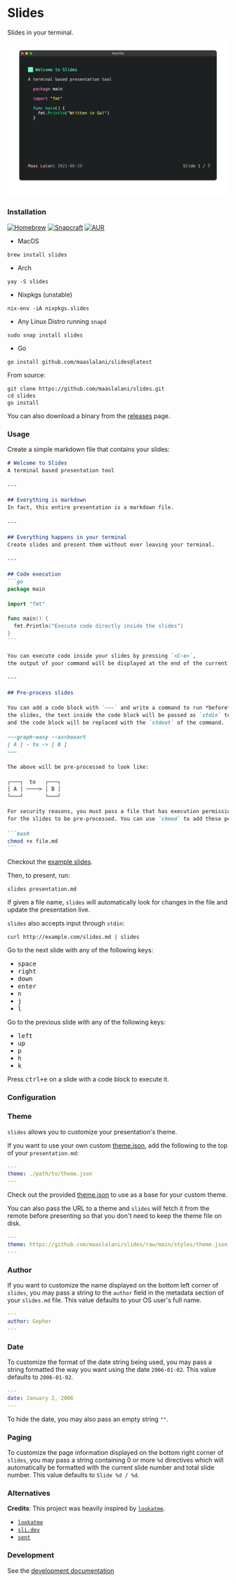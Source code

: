# Slides

Slides in your terminal.

<p align="center">
  <img src="./assets/slides.gif?raw=true" alt="Slides Presentation" />
</p>

### Installation
[![Homebrew](https://img.shields.io/badge/dynamic/json.svg?url=https://formulae.brew.sh/api/formula/slides.json&query=$.versions.stable&label=homebrew)](https://formulae.brew.sh/formula/slides)
[![Snapcraft](https://snapcraft.io/slides/badge.svg)](https://snapcraft.io/slides)
[![AUR](https://img.shields.io/aur/version/slides)](https://aur.archlinux.org/packages/slides)

* MacOS
```
brew install slides
```

* Arch
```
yay -S slides
```

* Nixpkgs (unstable)
```
nix-env -iA nixpkgs.slides
```

* Any Linux Distro running `snapd`

```
sudo snap install slides
```

* Go
```
go install github.com/maaslalani/slides@latest
```

From source:
```
git clone https://github.com/maaslalani/slides.git
cd slides
go install
```

You can also download a binary from the [releases](https://github.com/maaslalani/slides/releases) page.

### Usage
Create a simple markdown file that contains your slides:

````markdown
# Welcome to Slides
A terminal based presentation tool

---

## Everything is markdown
In fact, this entire presentation is a markdown file.

---

## Everything happens in your terminal
Create slides and present them without ever leaving your terminal.

---

## Code execution
```go
package main

import "fmt"

func main() {
  fmt.Println("Execute code directly inside the slides")
}
```

You can execute code inside your slides by pressing `<C-e>`,
the output of your command will be displayed at the end of the current slide.

---

## Pre-process slides

You can add a code block with `~~~` and write a command to run *before* displaying
the slides, the text inside the code block will be passed as `stdin` to the command
and the code block will be replaced with the `stdout` of the command.

~~~graph-easy --as=boxart
[ A ] - to -> [ B ]
~~~

The above will be pre-processed to look like:

┌───┐  to   ┌───┐
│ A │ ────> │ B │
└───┘       └───┘

For security reasons, you must pass a file that has execution permissions
for the slides to be pre-processed. You can use `chmod` to add these permissions.

```bash
chmod +x file.md
```
````

Checkout the [example slides](https://github.com/maaslalani/slides/tree/main/examples).

Then, to present, run:
```
slides presentation.md
```

If given a file name, `slides` will automatically look for changes in the file and update the presentation live.

`slides` also accepts input through `stdin`:
```
curl http://example.com/slides.md | slides
```

Go to the next slide with any of the following keys:
* <kbd>space</kbd>
* <kbd>right</kbd>
* <kbd>down</kbd>
* <kbd>enter</kbd>
* <kbd>n</kbd>
* <kbd>j</kbd>
* <kbd>l</kbd>

Go to the previous slide with any of the following keys:
* <kbd>left</kbd>
* <kbd>up</kbd>
* <kbd>p</kbd>
* <kbd>h</kbd>
* <kbd>k</kbd>

Press <kbd>ctrl+e</kbd> on a slide with a code block to execute it.

### Configuration

### Theme

`slides` allows you to customize your presentation's theme.

If you want to use your own custom [theme.json](./styles/theme.json), add the following to the top of your `presentation.md`:
```yaml
---
theme: ./path/to/theme.json
---
```

Check out the provided [theme.json](./styles/theme.json) to use as a base for your custom theme.

You can also pass the URL to a theme and `slides` will fetch it from the remote before presenting so that you don't need to keep the theme file on disk.

```yaml
---
theme: https://github.com/maaslalani/slides/raw/main/styles/theme.json
---
```

### Author

If you want to customize the name displayed on the bottom left corner of `slides`,
you may pass a string to the `author` field in the metadata section of your `slides.md` file.
This value defaults to your OS user's full name.

```yaml
---
author: Gopher
---
```

### Date

To customize the format of the date string being used,
you may pass a string formatted the way you want using the date `2006-01-02`.
This value defaults to `2006-01-02`.

```yaml
---
date: January 2, 2006
---
```

To hide the date, you may also pass an empty string `""`.

### Paging

To customize the page information displayed on the bottom right corner of
`slides`, you may pass a string containing 0 or more `%d` directives which will
automatically be formatted with the current slide number and total slide
number.
This value defaults to `Slide %d / %d`.

### Alternatives

**Credits**: This project was heavily inspired by [`lookatme`](https://github.com/d0c-s4vage/lookatme).

* [`lookatme`](https://github.com/d0c-s4vage/lookatme)
* [`sli.dev`](https://sli.dev/)
* [`sent`](https://tools.suckless.org/sent/)

### Development
See the [development documentation](./docs/development)
